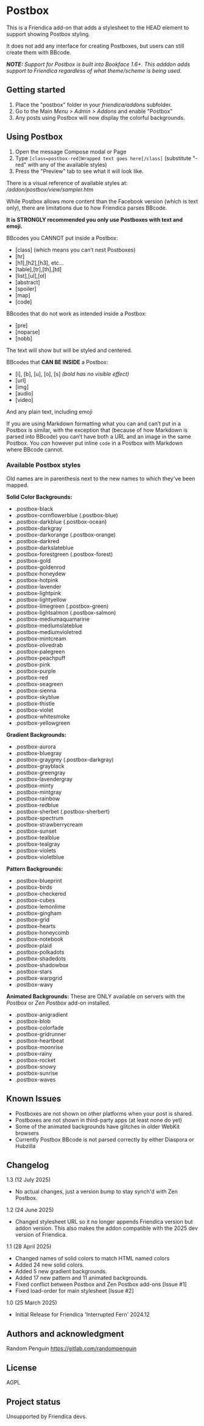 # Postbox

This is a Friendica add-on that adds a stylesheet to the HEAD element to support showing Postbox styling.

It does not add any interface for creating Postboxes, but users can still create them with BBcode.

_**NOTE:** Support for Postbox is built into Bookface 1.6+. This adddon adds support to Friendica regardless of what theme/scheme is being used._

## Getting started

1. Place the "postbox" folder in your _friendica/addons_ subfolder.
2. Go to the Main _Menu > Admin > Addons_ and enable "Postbox"
3. Any posts using Postbox will now display the colorful backgrounds.

## Using Postbox

1. Open the message Compose modal or Page
2. Type `[class=postbox-red]Wrapped text goes here[/class]` (substitute "-red" with any of the available styles)
3. Press the "Preview" tab to see what it will look like.

There is a visual reference of available styles at: _/addon/postbox/view/sampler.htm_

While Postbox allows more content than the Facebook version (which is text only), there are limitations due to how Friendica parses BBcode.  

**It is STRONGLY recommended you only use Postboxes with text and emoji.**

BBcodes you CANNOT put inside a Postbox:

* [class] (which means you can’t nest Postboxes)
* [hr]
* [h1],[h2],[h3], etc…
* [table],[tr],[th],[td]
* [list],[ul],[ol]
* [abstract]
* [spoiler]
* [map]
* [code]

BBcodes that do not work as intended inside a Postbox:

* [pre]
* [noparse]
* [nobb]

The text will show but will be styled and centered.

BBcodes that **CAN BE INSIDE** a Postbox:
* [i], [b], [u], [o], [s] _(bold has no visible effect)_
* [url]
* [img]
* [audio]
* [video]

And any plain text, including emoji

If you are using Markdown formatting what you can and can’t put in a Postbox is similar, with the exception that (because of how Markdown is parsed into BBcode) you can’t have both a URL and an image in the same Postbox. You *can* however put inline `code` in a Postbox with Markdown where BBcode cannot.



### Available Postbox styles

Old names are in parenthesis next to the new names to which they've been mapped.

**Solid Color Backgrounds:**

- .postbox-black
- .postbox-cornflowerblue (.postbox-blue)
- .postbox-darkblue (.postbox-ocean)
- .postbox-darkgray
- .postbox-darkorange (.postbox-orange)
- .postbox-darkred
- .postbox-darkslateblue
- .postbox-forestgreen (.postbox-forest)
- .postbox-gold
- .postbox-goldenrod
- .postbox-honeydew
- .postbox-hotpink
- .postbox-lavender
- .postbox-lightpink
- .postbox-lightyellow
- .postbox-limegreen (.postbox-green)
- .postbox-lightsalmon (.postbox-salmon)
- .postbox-mediumaquamarine
- .postbox-mediumslateblue
- .postbox-mediumvioletred
- .postbox-mintcream
- .postbox-olivedrab
- .postbox-palegreen
- .postbox-peachpuff
- .postbox-pink
- .postbox-purple
- .postbox-red
- .postbox-seagreen
- .postbox-sienna
- .postbox-skyblue
- .postbox-thistle
- .postbox-violet
- .postbox-whitesmoke
- .postbox-yellowgreen


**Gradient Backgrounds:**

- .postbox-aurora
- .postbox-bluegray
- .postbox-graygrey (.postbox-darkgray)
- .postbox-grayblack
- .postbox-greengray
- .postbox-lavendergray
- .postbox-minty
- .postbox-mintgray
- .postbox-rainbow
- .postbox-redblue
- .postbox-sherbet (.postbox-sherbert)
- .postbox-spectrum
- .postbox-strawberrycream
- .postbox-sunset
- .postbox-tealblue
- .postbox-tealgray
- .postbox-violets
- .postbox-violetblue

**Pattern Backgrounds:**

- .postbox-blueprint
- .postbox-birds
- .postbox-checkered
- .postbox-cubes
- .postbox-lemonlime
- .postbox-gingham
- .postbox-grid
- .postbox-hearts
- .postbox-honeycomb
- .postbox-notebook
- .postbox-plaid
- .postbox-polkadots
- .postbox-shadedots
- .postbox-shadowbox
- .postbox-stars
- .postbox-warpgrid
- .postbox-wavy

**Animated Backgrounds:**
These are ONLY available on servers with the _Postbox_ or _Zen Postbox_ add-on installed.

- .postbox-anigradient
- .postbox-blob
- .postbox-colorfade
- .postbox-gridrunner
- .postbox-heartbeat
- .postbox-moonrise
- .postbox-rainy
- .postbox-rocket
- .postbox-snowy
- .postbox-sunrise
- .postbox-waves


## Known Issues

- Postboxes are not shown on other platforms when your post is shared.
- Postboxes are not shown in third-party apps (at least none do yet)
- Some of the animated backgrounds have glitches in older WebKit browsers
- Currently Postbox BBcode is not parsed correctly by either Diaspora or Hubzilla

## Changelog
1.3 (12 July 2025)
* No actual changes, just a version bump to stay synch'd with Zen Postbox.

1.2 (24 June 2025)
* Changed stylesheet URL so it no longer appends Friendica version but addon version. This also makes the addon compatible with the 2025 dev version of Friendica.

1.1 (28 April 2025)
* Changed names of solid colors to match HTML named colors
* Added 24 new solid colors.
* Added 5 new gradient backgrounds.
* Added 17 new pattern and 11 animated backgrounds.
* Fixed conflict between Postbox and Zen Postbox add-ons [Issue #1]
* Fixed load-order for main stylesheet [Issue #2]

1.0 (25 March 2025)
* Initial Release for Friendica 'Interrupted Fern' 2024.12

## Authors and acknowledgment
Random Penguin <https://gitlab.com/randompenguin>

## License
AGPL

## Project status
Unsupported by Friendica devs.